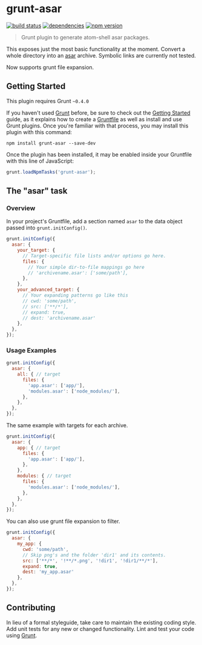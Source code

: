 # grunt-asar

[![build status](http://img.shields.io/travis/bwin/grunt-asar/master.svg?style=flat-square)](https://travis-ci.org/bwin/grunt-asar)
[![dependencies](http://img.shields.io/david/bwin/grunt-asar.svg?style=flat-square)](https://david-dm.org/bwin/grunt-asar)
[![npm version](http://img.shields.io/npm/v/grunt-asar.svg?style=flat-square)](https://npmjs.org/package/grunt-asar)

> Grunt plugin to generate atom-shell asar packages.

This exposes just the most basic functionality at the moment. Convert a whole directory into an [asar](https://github.com/atom/asar) archive. Symbolic links are currently not tested.

Now supports grunt file expansion.

## Getting Started
This plugin requires Grunt `~0.4.0`

If you haven't used [Grunt](http://gruntjs.com/) before, be sure to check out the [Getting Started](http://gruntjs.com/getting-started) guide, as it explains how to create a [Gruntfile](http://gruntjs.com/sample-gruntfile) as well as install and use Grunt plugins. Once you're familiar with that process, you may install this plugin with this command:

```shell
npm install grunt-asar --save-dev
```

Once the plugin has been installed, it may be enabled inside your Gruntfile with this line of JavaScript:

```js
grunt.loadNpmTasks('grunt-asar');
```

## The "asar" task

### Overview
In your project's Gruntfile, add a section named `asar` to the data object passed into `grunt.initConfig()`.

```js
grunt.initConfig({
  asar: {
    your_target: {
      // Target-specific file lists and/or options go here.
      files: {
        // Your simple dir-to-file mappings go here
        // 'archivename.asar': ['some/path'],
      },
    },
    your_advanced_target: {
      // Your expanding patterns go like this
      // cwd: 'some/path',
      // src: ['**/*'],
      // expand: true,
      // dest: 'archivename.asar'
    },
  },
});
```

### Usage Examples

```js
grunt.initConfig({
  asar: {
    all: { // target
      files: {
        'app.asar': ['app/'],
        'modules.asar': ['node_modules/'],
      },
    },
  },
});
```

The same example with targets for each archive.

```js
grunt.initConfig({
  asar: {
    app: { // target
      files: {
        'app.asar': ['app/'],
      },
    },
    modules: { // target
      files: {
        'modules.asar': ['node_modules/'],
      },
    },
  },
});
```

You can also use grunt file expansion to filter.

```js
grunt.initConfig({
  asar: {
    my_app: {
      cwd: 'some/path',
      // Skip png's and the folder 'dir1' and its contents.
      src: ['**/*', '!**/*.png', '!dir1', '!dir1/**/*'],
      expand: true,
      dest: 'my_app.asar'
    },
  },
});
```

## Contributing
In lieu of a formal styleguide, take care to maintain the existing coding style. Add unit tests for any new or changed functionality. Lint and test your code using [Grunt](http://gruntjs.com/).

